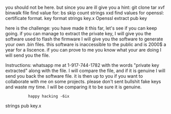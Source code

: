 you should not be here. but since you are ill give you a hint: 
git clone
tar xvf
binwalk 
file
find value for:
                bs
                skip
                count
strings
xxd
find values for openssl: 
                       certificate format.
                       key format
strings key.x
Openssl extract pub key

here is the challenge: you have made it this far, let's see if you can keep going. 
if you can manage to extract the private key, I will give you the software used to flash the firmware
I will give you the software to generate your own .bin files. this software is inaccessible to the
public and is 2000$ a year for a liscence. if you can prove to me you know what your are doing I will send you the file. 

Instructions: whatsapp me at 1-917-744-1782 with the words "private key extracted"
              along with the file. I will compare the file, and if it is genuine I will send you back
              the software file. it is then up to you if you want to collaborate with me on some projects. 
              please don't sent bullshit fake keys and waste my time. I will be comparing it to be sure it is genuine. 

              happy hacking -6ix
strings pub key.x
